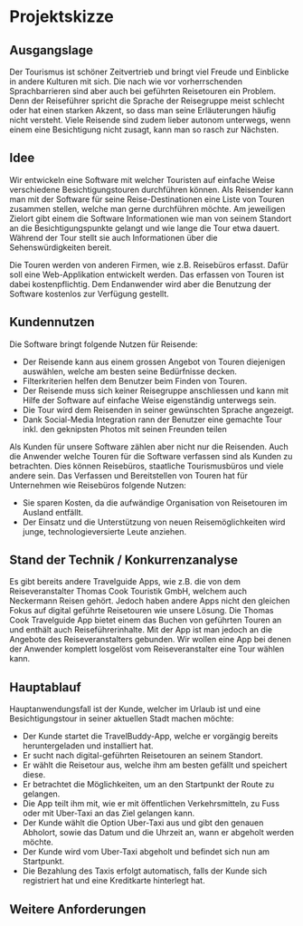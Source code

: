 # Projektskizze #
## Ausgangslage ##
Der Tourismus ist schöner Zeitvertrieb und bringt viel Freude und Einblicke in andere Kulturen mit sich. Die nach wie vor vorherrschenden Sprachbarrieren sind aber auch bei geführten Reisetouren ein Problem. Denn der Reiseführer spricht die Sprache der Reisegruppe meist schlecht oder hat einen starken Akzent, so dass man seine Erläuterungen häufig nicht versteht. Viele Reisende sind zudem lieber autonom unterwegs, wenn einem eine Besichtigung nicht zusagt, kann man so rasch zur Nächsten.

## Idee ##
Wir entwickeln eine Software mit welcher Touristen auf einfache Weise verschiedene Besichtigungstouren durchführen können.
Als Reisender kann man mit der Software für seine Reise-Destinationen eine Liste von Touren zusammen stellen, welche man gerne durchführen möchte. Am jeweiligen Zielort gibt einem die Software Informationen wie man von seinem Standort an die Besichtigungspunkte gelangt und wie lange die Tour etwa dauert. Während der Tour stellt sie auch Informationen über die Sehenswürdigkeiten bereit.

Die Touren werden von anderen Firmen, wie z.B. Reisebüros erfasst. Dafür soll eine Web-Applikation entwickelt werden. Das erfassen von Touren ist dabei kostenpflichtig. Dem Endanwender wird aber die Benutzung der Software kostenlos zur Verfügung gestellt.

## Kundennutzen ##
Die Software bringt folgende Nutzen für Reisende:
* Der Reisende kann aus einem grossen Angebot von Touren diejenigen auswählen, welche am besten seine Bedürfnisse decken.
* Filterkriterien helfen dem Benutzer beim Finden von Touren.
* Der Reisende muss sich keiner Reisegruppe anschliessen und kann mit Hilfe der Software auf einfache Weise eigenständig unterwegs sein.
* Die Tour wird dem Reisenden in seiner gewünschten Sprache angezeigt.
* Dank Social-Media Integration rann der Benutzer eine gemachte Tour inkl. den geknipsten Photos mit seinen Freunden teilen

Als Kunden für unsere Software zählen aber nicht nur die Reisenden. Auch die Anwender welche Touren für die Software verfassen sind als Kunden zu betrachten. Dies können Reisebüros, staatliche Tourismusbüros und viele andere sein. Das Verfassen und Bereitstellen von Touren hat für Unternehmen wie Reisebüros folgende Nutzen:
* Sie sparen Kosten, da die aufwändige Organisation von Reisetouren im Ausland entfällt.
* Der Einsatz und die Unterstützung von neuen Reisemöglichkeiten wird junge, technologieversierte Leute anziehen.

## Stand der Technik / Konkurrenzanalyse ##
Es gibt bereits andere Travelguide Apps, wie z.B. die von dem Reiseveranstalter Thomas Cook Touristik GmbH, welchem auch Neckermann Reisen gehört. Jedoch haben andere Apps nicht den gleichen Fokus auf digital geführte Reisetouren wie unsere Lösung. Die Thomas Cook Travelguide App bietet einem das Buchen von geführten Touren an und enthält auch Reiseführerinhalte. Mit der App ist man jedoch an die Angebote des Reiseveranstalters gebunden. Wir wollen eine App bei denen der Anwender komplett losgelöst vom Reiseveranstalter eine Tour wählen kann.

## Hauptablauf ##
Hauptanwendungsfall ist der Kunde, welcher im Urlaub ist und eine Besichtigungstour in seiner aktuellen Stadt machen möchte:
* Der Kunde startet die TravelBuddy-App, welche er vorgängig bereits heruntergeladen und installiert hat.
* Er sucht nach digital-geführten Reisetouren an seinem Standort.
* Er wählt die Reisetour aus, welche ihm am besten gefällt und speichert diese.
* Er betrachtet die Möglichkeiten, um an den Startpunkt der Route zu gelangen.
* Die App teilt ihm mit, wie er mit öffentlichen Verkehrsmitteln, zu Fuss oder mit Uber-Taxi an das Ziel gelangen kann.
* Der Kunde wählt die Option Uber-Taxi aus und gibt den genauen Abholort, sowie das Datum und die Uhrzeit an, wann er abgeholt werden möchte.
* Der Kunde wird vom Uber-Taxi abgeholt und befindet sich nun am Startpunkt.
* Die Bezahlung des Taxis erfolgt automatisch, falls der Kunde sich registriert hat und eine Kreditkarte hinterlegt hat.

## Weitere Anforderungen ##
